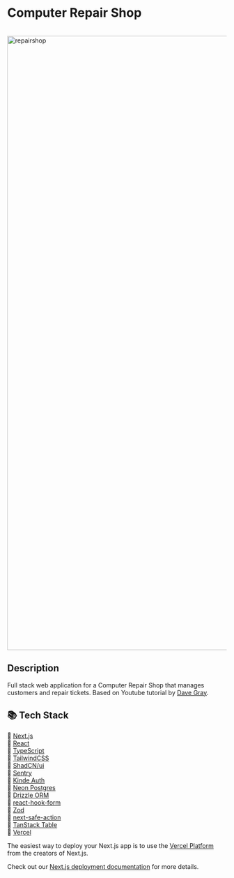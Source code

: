# Computer Repair Shop
</br>

<img width="1408" alt="repairshop" src="https://github.com/user-attachments/assets/9491283c-3574-4853-acd9-bb91e9abf13f" />

## Description
Full stack web application for a Computer Repair Shop that manages customers and repair tickets. Based on Youtube tutorial by [Dave Gray](https://www.youtube.com/DaveGrayTeachesCode).


## 📚 Tech Stack
🔗  [Next.js](https://nextjs.org/) </br>
🔗  [React](https://react.dev/) </br>
🔗  [TypeScript](https://www.typescriptlang.org/) </br>
🔗  [TailwindCSS](https://tailwindcss.com/) </br>
🔗  [ShadCN/ui](https://ui.shadcn.com/) </br>
🔗  [Sentry](https://bit.ly/sentry-docs-dg) </br>
🔗  [Kinde Auth](https://kinde.com/dgray-nextjsstack/) </br>
🔗  [Neon Postgres](https://fyi.neon.tech/davegray) </br>
🔗  [Drizzle ORM](https://orm.drizzle.team/) </br>
🔗  [react-hook-form](https://react-hook-form.com/) </br>
🔗  [Zod](https://zod.dev/) </br>
🔗  [next-safe-action](https://next-safe-action.dev/) </br>
🔗  [TanStack Table](https://tanstack.com/table/latest) </br>
🔗  [Vercel](https://vercel.com/home)


The easiest way to deploy your Next.js app is to use the [Vercel Platform](https://vercel.com/new?utm_medium=default-template&filter=next.js&utm_source=create-next-app&utm_campaign=create-next-app-readme) from the creators of Next.js.

Check out our [Next.js deployment documentation](https://nextjs.org/docs/app/building-your-application/deploying) for more details.
